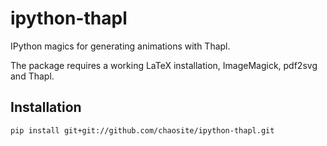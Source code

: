# ipython-thapl

IPython magics for generating animations with Thapl.

The package requires a working LaTeX installation, ImageMagick, pdf2svg and Thapl.

## Installation

```pip install git+git://github.com/chaosite/ipython-thapl.git```

